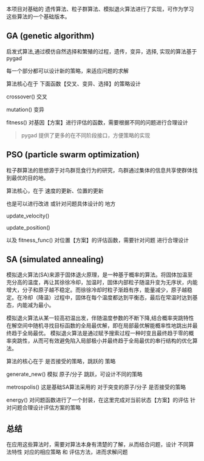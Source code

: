 本项目对基础的 遗传算法、粒子群算法、模拟退火算法进行了实现，可作为学习这些算法的一个基础版本。

## GA (genetic algorithm)

启发式算法,通过模仿自然选择和繁殖的过程，遗传，变异，选择, 实现的算法基于 pygad

每一个部分都可以设计新的策略，来适应问题的求解

算法核心在于 下面函数【交叉、变异、选择】的策略设计

crossover()
交叉

mutation()
变异

fitness()
对基因【方案】进行评估的函数，需要根据不同的问题进行合理设计

> pygad 提供了更多的在不同阶段接口，方便策略的实现

## PSO (particle swarm optimization)

粒子群算法的思想源于对鸟群觅食行为的研究，鸟群通过集体的信息共享使群体找到最优的目的地。

算法核心，在于 速度的更新、位置的更新

也是可以进行改进 或针对问题具体设计的 地方

update_velocity()

update_position()

以及
fitness_func()
对位置【方案】的评估函数，需要针对问题 进行合理设计

## SA (simulated annealing)

模拟退火算法(SA)来源于固体退火原理，是一种基于概率的算法。将固体加温至充分高的温度，再让其徐徐冷却，加温时，固体内部粒子随温升变为无序状，内能增大，分子和原子越不稳定。而徐徐冷却时粒子渐趋有序，能量减少，原子越稳定。在冷却（降温）过程中，固体在每个温度都达到平衡态，最后在常温时达到基态，内能减为最小。

模拟退火算法从某一较高初温出发，伴随温度参数的不断下降,结合概率突跳特性在解空间中随机寻找目标函数的全局最优解，即在局部最优解能概率性地跳出并最终趋于全局最优。
模拟退火算法是通过赋予搜索过程一种时变且最终趋于零的概率突跳性，从而可有效避免陷入局部极小并最终趋于全局最优的串行结构的优化算法。

算法的核心在于 是否接受的策略，跳跃的 策略

generate_new()
模拟 原子/分子 跳跃，可设计不同的策略

metrospolis()
这是基础SA算法采用的 对于突变的原子/分子 是否接受的策略

energy()
对问题函数进行了一个封装，在这里完成对当前状态【方案】的评估 针对问题合理设计评估方案的策略

## 总结
在应用这些算法时，需要对算法本身有清楚的了解，从而结合问题，设计 不同算法特性 对应的相应策略 和 评估方法，进而求解问题
